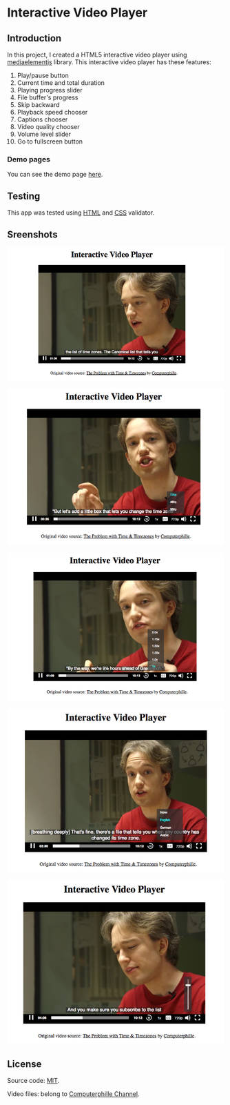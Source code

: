 # Interactive Video Player

## Introduction

In this project, I created a HTML5 interactive video player using [mediaelementjs](http://www.mediaelementjs.com/) library. This interactive video player has these features:
1. Play/pause button
2. Current time and total duration
3. Playing progress slider
4. File buffer's progress
5. Skip backward
6. Playback speed chooser
7. Captions chooser
8. Video quality chooser
9. Volume level slider
10. Go to fullscreen button

### Demo pages

You can see the demo page [here](https://wahidyankf.github.io/interactive-video-player/).

## Testing

This app was tested using [HTML](https://validator.w3.org/) and [CSS](https://jigsaw.w3.org/css-validator/) validator.

## Sreenshots

![screenshot 1](screenshots/screenshot-1.png)

![screenshot 2](screenshots/screenshot-2.png)

![screenshot 3](screenshots/screenshot-3.png)

![screenshot 4](screenshots/screenshot-4.png)

![screenshot 5](screenshots/screenshot-5.png)

## License

Source code: [MIT](https://en.wikipedia.org/wiki/MIT_License).

Video files: belong to [Computerphille Channel](https://www.youtube.com/channel/UC9-y-6csu5WGm29I7JiwpnA).